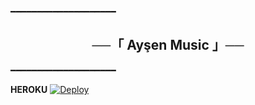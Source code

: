 ━━━━━━━━━━━━━━━━━━━━

<h2 align="center">
    ──「 Ayşen Music 」──
</h2>

━━━━━━━━━━━━━━━━━━━━

<b>HEROKU</b>
[![Deploy](https://www.herokucdn.com/deploy/button.svg)](https://heroku.com/deploy?template=https://github.com/Theferid/Ay-enMusic)
